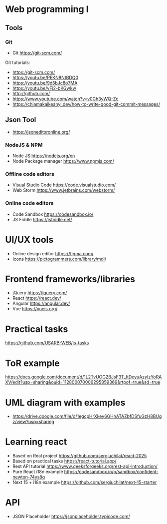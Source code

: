 # Web programming I 

## Tools
### Git
- Git https://git-scm.com/

Git tutorials:
- https://git-scm.com/
- https://youtu.be/PEKN8NtBDQ0
- https://youtu.be/9d5bJc8o7MA
- https://youtu.be/vFj2-bKGwkw
- http://github.com/
- https://www.youtube.com/watch?v=v0Ch3yWQ-Zc
- https://chiamakaikeanyi.dev/how-to-write-good-git-commit-messages/

## Json Tool
- https://jsoneditoronline.org/

### NodeJS & NPM
- Node JS https://nodejs.org/en
- Node Package manager https://www.npmjs.com/

### Offline code editors
- Visual Studio Code https://code.visualstudio.com/
- Web Storm https://www.jetbrains.com/webstorm/
### Online code editors
- Code Sandbox https://codesandbox.io/
- JS Fiddle https://jsfiddle.net/

# UI/UX tools
- Online design editor https://figma.com/
- Icons https://pictogrammers.com/library/mdi/

# Frontend frameworks/libraries
- jQuery https://jquery.com/
- React https://react.dev/
- Angular https://angular.dev/
- Vue https://vuejs.org/

# Practical tasks
https://github.com/USARB-WEB/js-tasks

# ToR example
https://docs.google.com/document/d/1L2TvUOG2BJsF3T_ItDeyuAzyIzYoRAXV/edit?usp=sharing&ouid=112800070006295859369&rtpof=true&sd=true

# UML diagram with examples
- https://drive.google.com/file/d/1egcpHrXkey6GHhATAZbfDSfuGzH8BUgz/view?usp=sharing

# Learning react 
- Based on Real project https://github.com/sergiuchilat/react-2025
- Based on practical tasks https://react-tutorial.app/
- Rest API tutorial https://www.geeksforgeeks.org/rest-api-introduction/
- Pure React i18n example https://codesandbox.io/p/sandbox/confident-newton-74ys8q
- Next 15 + i18n example https://github.com/sergiuchilat/next-15-starter

# API
 - JSON Placeholder https://jsonplaceholder.typicode.com/
